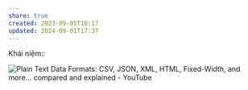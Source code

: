 ```yaml
---
share: true
created: 2023-09-05T16:17
updated: 2024-09-01T17:37
---
```

Khái niệm:: 

![Plain Text Data Formats: CSV, JSON, XML, HTML, Fixed-Width, and more... compared and explained - YouTube](https://youtu.be/6caucCsePqs?si=coTpJ7unQaKEql5L)
